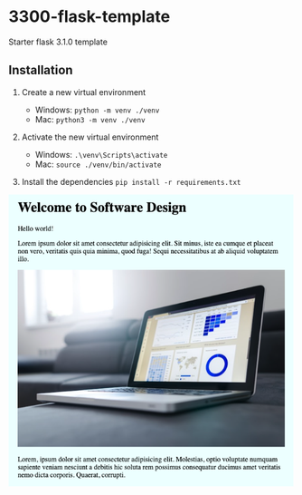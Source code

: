 # 3300-flask-template

Starter flask 3.1.0 template

## Installation

1. Create a new virtual environment

   - Windows: `python -m venv ./venv`
   - Mac: `python3 -m venv ./venv`

2. Activate the new virtual environment

   - Windows: `.\venv\Scripts\activate`
   - Mac: `source ./venv/bin/activate`

3. Install the dependencies `pip install -r requirements.txt`  
  
![screenshot of sample Flask 3.1.0 application using Jinja templates](v_2_screenshot.png)
